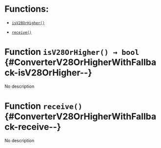 # Functions:

- [`isV28OrHigher()`](#ConverterV28OrHigherWithFallback-isV28OrHigher--)

- [`receive()`](#ConverterV28OrHigherWithFallback-receive--)

# Function `isV28OrHigher() → bool` {#ConverterV28OrHigherWithFallback-isV28OrHigher--}

No description

# Function `receive()` {#ConverterV28OrHigherWithFallback-receive--}

No description
